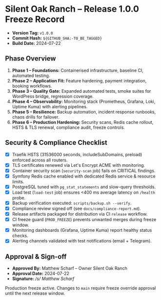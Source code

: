# Silent Oak Ranch – Release 1.0.0 Freeze Record

- **Version Tag:** `v1.0.0`
- **Commit Hash:** `${GITHUB_SHA:-TO_BE_TAGGED}`
- **Build Date:** 2024-07-22

## Phase Overview
1. **Phase 1 – Foundations:** Containerised infrastructure, baseline CI, automated testing.
2. **Phase 2 – Application Fit:** Feature hardening, payment integration, booking workflows.
3. **Phase 3 – Quality Gate:** Expanded automated tests, smoke suites for WordPress bridge, regression coverage.
4. **Phase 4 – Observability:** Monitoring stack (Prometheus, Grafana, Loki, Uptime Kuma) with alerting pipelines.
5. **Phase 5 – Resilience:** Backup automation, incident response runbooks, chaos drills for failover.
6. **Phase 6 – Production Hardening:** Security scans, Redis cache rollout, HSTS & TLS renewal, compliance audit, freeze controls.

## Security & Compliance Checklist
- [x] Traefik HSTS (31536000 seconds, includeSubDomains, preload) enforced across all routers.
- [x] TLS certificates renewed via Let's Encrypt ACME with monitoring.
- [x] Container security scan (`security-scan` job) fails on CRITICAL findings.
- [x] Symfony Redis cache enabled with dedicated Redis service & resource limits.
- [x] PostgreSQL tuned with `pg_stat_statements` and slow-query thresholds.
- [x] Load test (`load-test` job) ensures <400 ms average latency on `/health` probe.
- [x] Backup verification executed: `scripts/backup.sh --verify`.
- [x] Compliance review signed off (see `docs/compliance-report.md`).
- [x] Release artifacts packaged for distribution via CI `release` workflow.
- [x] CI freeze guard (`PROD_FREEZE`) prevents unwanted merges during freeze window.
- [x] Monitoring dashboards (Grafana, Uptime Kuma) report healthy status checks.
- [x] Alerting channels validated with test notifications (email + Telegram).

## Approval & Sign-off
- **Approved By:** Matthew Scharf – Owner Silent Oak Ranch
- **Approval Date:** 2024-07-22
- **Signature:** _/s/ Matthew Scharf_

Production freeze active. Changes to `main` require freeze override approval until the next release window.
